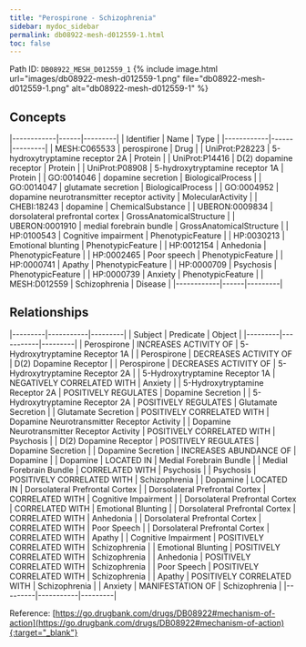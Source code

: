 ```yaml
---
title: "Perospirone - Schizophrenia"
sidebar: mydoc_sidebar
permalink: db08922-mesh-d012559-1.html
toc: false 
---
```



Path ID: `DB08922_MESH_D012559_1`
{% include image.html url="images/db08922-mesh-d012559-1.png" file="db08922-mesh-d012559-1.png" alt="db08922-mesh-d012559-1" %}

## Concepts

|------------|------|---------|
| Identifier | Name | Type    |
|------------|------|---------|
| MESH:C065533 | perospirone | Drug |
| UniProt:P28223 | 5-hydroxytryptamine receptor 2A | Protein |
| UniProt:P14416 | D(2) dopamine receptor | Protein |
| UniProt:P08908 | 5-hydroxytryptamine receptor 1A | Protein |
| GO:0014046 | dopamine secretion | BiologicalProcess |
| GO:0014047 | glutamate secretion | BiologicalProcess |
| GO:0004952 | dopamine neurotransmitter receptor activity | MolecularActivity |
| CHEBI:18243 | dopamine | ChemicalSubstance |
| UBERON:0009834 | dorsolateral prefrontal cortex | GrossAnatomicalStructure |
| UBERON:0001910 | medial forebrain bundle | GrossAnatomicalStructure |
| HP:0100543 | Cognitive impairment | PhenotypicFeature |
| HP:0030213 | Emotional blunting | PhenotypicFeature |
| HP:0012154 | Anhedonia | PhenotypicFeature |
| HP:0002465 | Poor speech | PhenotypicFeature |
| HP:0000741 | Apathy | PhenotypicFeature |
| HP:0000709 | Psychosis | PhenotypicFeature |
| HP:0000739 | Anxiety | PhenotypicFeature |
| MESH:D012559 | Schizophrenia | Disease |
|------------|------|---------|

## Relationships

|---------|-----------|---------|
| Subject | Predicate | Object  |
|---------|-----------|---------|
| Perospirone | INCREASES ACTIVITY OF | 5-Hydroxytryptamine Receptor 1A |
| Perospirone | DECREASES ACTIVITY OF | D(2) Dopamine Receptor |
| Perospirone | DECREASES ACTIVITY OF | 5-Hydroxytryptamine Receptor 2A |
| 5-Hydroxytryptamine Receptor 1A | NEGATIVELY CORRELATED WITH | Anxiety |
| 5-Hydroxytryptamine Receptor 2A | POSITIVELY REGULATES | Dopamine Secretion |
| 5-Hydroxytryptamine Receptor 2A | POSITIVELY REGULATES | Glutamate Secretion |
| Glutamate Secretion | POSITIVELY CORRELATED WITH | Dopamine Neurotransmitter Receptor Activity |
| Dopamine Neurotransmitter Receptor Activity | POSITIVELY CORRELATED WITH | Psychosis |
| D(2) Dopamine Receptor | POSITIVELY REGULATES | Dopamine Secretion |
| Dopamine Secretion | INCREASES ABUNDANCE OF | Dopamine |
| Dopamine | LOCATED IN | Medial Forebrain Bundle |
| Medial Forebrain Bundle | CORRELATED WITH | Psychosis |
| Psychosis | POSITIVELY CORRELATED WITH | Schizophrenia |
| Dopamine | LOCATED IN | Dorsolateral Prefrontal Cortex |
| Dorsolateral Prefrontal Cortex | CORRELATED WITH | Cognitive Impairment |
| Dorsolateral Prefrontal Cortex | CORRELATED WITH | Emotional Blunting |
| Dorsolateral Prefrontal Cortex | CORRELATED WITH | Anhedonia |
| Dorsolateral Prefrontal Cortex | CORRELATED WITH | Poor Speech |
| Dorsolateral Prefrontal Cortex | CORRELATED WITH | Apathy |
| Cognitive Impairment | POSITIVELY CORRELATED WITH | Schizophrenia |
| Emotional Blunting | POSITIVELY CORRELATED WITH | Schizophrenia |
| Anhedonia | POSITIVELY CORRELATED WITH | Schizophrenia |
| Poor Speech | POSITIVELY CORRELATED WITH | Schizophrenia |
| Apathy | POSITIVELY CORRELATED WITH | Schizophrenia |
| Anxiety | MANIFESTATION OF | Schizophrenia |
|---------|-----------|---------|

Reference: [https://go.drugbank.com/drugs/DB08922#mechanism-of-action](https://go.drugbank.com/drugs/DB08922#mechanism-of-action){:target="_blank"}
